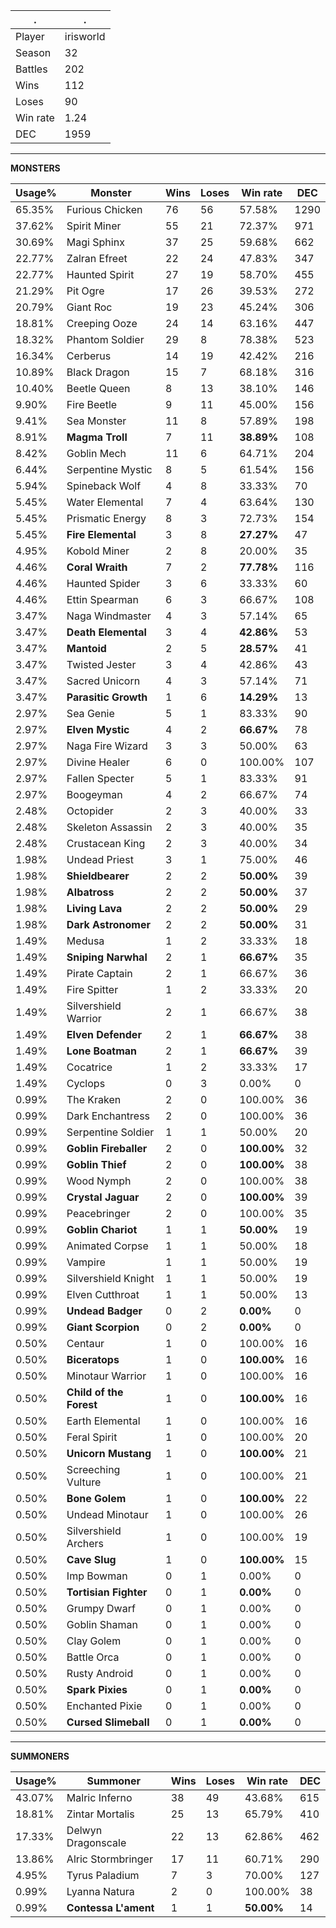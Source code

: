 .|.
|-|-
Player|irisworld
Season|32
Battles|202
Wins|112
Loses|90
Win rate|1.24
DEC|1959

---
**MONSTERS**

Usage%|Monster|Wins|Loses|Win rate|DEC|
-|-|-|-|-|-|
65.35%|Furious Chicken|76|56|57.58%|1290|
37.62%|Spirit Miner|55|21|72.37%|971|
30.69%|Magi Sphinx|37|25|59.68%|662|
22.77%|Zalran Efreet|22|24|47.83%|347|
22.77%|Haunted Spirit|27|19|58.70%|455|
21.29%|Pit Ogre|17|26|39.53%|272|
20.79%|Giant Roc|19|23|45.24%|306|
18.81%|Creeping Ooze|24|14|63.16%|447|
18.32%|Phantom Soldier|29|8|78.38%|523|
16.34%|Cerberus|14|19|42.42%|216|
10.89%|Black Dragon|15|7|68.18%|316|
10.40%|Beetle Queen|8|13|38.10%|146|
9.90%|Fire Beetle|9|11|45.00%|156|
9.41%|Sea Monster|11|8|57.89%|198|
8.91%|**Magma Troll**|7|11|**38.89%**|108|
8.42%|Goblin Mech|11|6|64.71%|204|
6.44%|Serpentine Mystic|8|5|61.54%|156|
5.94%|Spineback Wolf|4|8|33.33%|70|
5.45%|Water Elemental|7|4|63.64%|130|
5.45%|Prismatic Energy|8|3|72.73%|154|
5.45%|**Fire Elemental**|3|8|**27.27%**|47|
4.95%|Kobold Miner|2|8|20.00%|35|
4.46%|**Coral Wraith**|7|2|**77.78%**|116|
4.46%|Haunted Spider|3|6|33.33%|60|
4.46%|Ettin Spearman|6|3|66.67%|108|
3.47%|Naga Windmaster|4|3|57.14%|65|
3.47%|**Death Elemental**|3|4|**42.86%**|53|
3.47%|**Mantoid**|2|5|**28.57%**|41|
3.47%|Twisted Jester|3|4|42.86%|43|
3.47%|Sacred Unicorn|4|3|57.14%|71|
3.47%|**Parasitic Growth**|1|6|**14.29%**|13|
2.97%|Sea Genie|5|1|83.33%|90|
2.97%|**Elven Mystic**|4|2|**66.67%**|78|
2.97%|Naga Fire Wizard|3|3|50.00%|63|
2.97%|Divine Healer|6|0|100.00%|107|
2.97%|Fallen Specter|5|1|83.33%|91|
2.97%|Boogeyman|4|2|66.67%|74|
2.48%|Octopider|2|3|40.00%|33|
2.48%|Skeleton Assassin|2|3|40.00%|35|
2.48%|Crustacean King|2|3|40.00%|34|
1.98%|Undead Priest|3|1|75.00%|46|
1.98%|**Shieldbearer**|2|2|**50.00%**|39|
1.98%|**Albatross**|2|2|**50.00%**|37|
1.98%|**Living Lava**|2|2|**50.00%**|29|
1.98%|**Dark Astronomer**|2|2|**50.00%**|31|
1.49%|Medusa|1|2|33.33%|18|
1.49%|**Sniping Narwhal**|2|1|**66.67%**|35|
1.49%|Pirate Captain|2|1|66.67%|36|
1.49%|Fire Spitter|1|2|33.33%|20|
1.49%|Silvershield Warrior|2|1|66.67%|38|
1.49%|**Elven Defender**|2|1|**66.67%**|38|
1.49%|**Lone Boatman**|2|1|**66.67%**|39|
1.49%|Cocatrice|1|2|33.33%|17|
1.49%|Cyclops|0|3|0.00%|0|
0.99%|The Kraken|2|0|100.00%|36|
0.99%|Dark Enchantress|2|0|100.00%|36|
0.99%|Serpentine Soldier|1|1|50.00%|20|
0.99%|**Goblin Fireballer**|2|0|**100.00%**|32|
0.99%|**Goblin Thief**|2|0|**100.00%**|38|
0.99%|Wood Nymph|2|0|100.00%|38|
0.99%|**Crystal Jaguar**|2|0|**100.00%**|39|
0.99%|Peacebringer|2|0|100.00%|35|
0.99%|**Goblin Chariot**|1|1|**50.00%**|19|
0.99%|Animated Corpse|1|1|50.00%|18|
0.99%|Vampire|1|1|50.00%|19|
0.99%|Silvershield Knight|1|1|50.00%|19|
0.99%|Elven Cutthroat|1|1|50.00%|13|
0.99%|**Undead Badger**|0|2|**0.00%**|0|
0.99%|**Giant Scorpion**|0|2|**0.00%**|0|
0.50%|Centaur|1|0|100.00%|16|
0.50%|**Biceratops**|1|0|**100.00%**|16|
0.50%|Minotaur Warrior|1|0|100.00%|16|
0.50%|**Child of the Forest**|1|0|**100.00%**|16|
0.50%|Earth Elemental|1|0|100.00%|16|
0.50%|Feral Spirit|1|0|100.00%|20|
0.50%|**Unicorn Mustang**|1|0|**100.00%**|21|
0.50%|Screeching Vulture|1|0|100.00%|21|
0.50%|**Bone Golem**|1|0|**100.00%**|22|
0.50%|Undead Minotaur|1|0|100.00%|26|
0.50%|Silvershield Archers|1|0|100.00%|19|
0.50%|**Cave Slug**|1|0|**100.00%**|15|
0.50%|Imp Bowman|0|1|0.00%|0|
0.50%|**Tortisian Fighter**|0|1|**0.00%**|0|
0.50%|Grumpy Dwarf|0|1|0.00%|0|
0.50%|Goblin Shaman|0|1|0.00%|0|
0.50%|Clay Golem|0|1|0.00%|0|
0.50%|Battle Orca|0|1|0.00%|0|
0.50%|Rusty Android|0|1|0.00%|0|
0.50%|**Spark Pixies**|0|1|**0.00%**|0|
0.50%|Enchanted Pixie|0|1|0.00%|0|
0.50%|**Cursed Slimeball**|0|1|**0.00%**|0|

---
**SUMMONERS**

Usage%|Summoner|Wins|Loses|Win rate|DEC|
-|-|-|-|-|-|
43.07%|Malric Inferno|38|49|43.68%|615|
18.81%|Zintar Mortalis|25|13|65.79%|410|
17.33%|Delwyn Dragonscale|22|13|62.86%|462|
13.86%|Alric Stormbringer|17|11|60.71%|290|
4.95%|Tyrus Paladium|7|3|70.00%|127|
0.99%|Lyanna Natura|2|0|100.00%|38|
0.99%|**Contessa L'ament**|1|1|**50.00%**|14|
